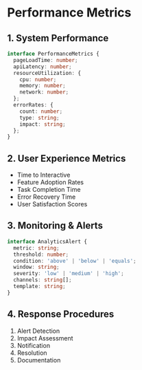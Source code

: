 
# Performance Metrics

## 1. System Performance
```typescript
interface PerformanceMetrics {
  pageLoadTime: number;
  apiLatency: number;
  resourceUtilization: {
    cpu: number;
    memory: number;
    network: number;
  };
  errorRates: {
    count: number;
    type: string;
    impact: string;
  };
}
```

## 2. User Experience Metrics
- Time to Interactive
- Feature Adoption Rates
- Task Completion Time
- Error Recovery Time
- User Satisfaction Scores

## 3. Monitoring & Alerts
```typescript
interface AnalyticsAlert {
  metric: string;
  threshold: number;
  condition: 'above' | 'below' | 'equals';
  window: string;
  severity: 'low' | 'medium' | 'high';
  channels: string[];
  template: string;
}
```

## 4. Response Procedures
1. Alert Detection
2. Impact Assessment
3. Notification
4. Resolution
5. Documentation

